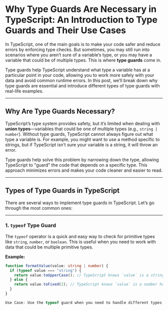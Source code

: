 # Why Type Guards Are Necessary in TypeScript: An Introduction to Type Guards and Their Use Cases

In TypeScript, one of the main goals is to make your code safer and reduce errors by enforcing type checks. But sometimes, you may still run into scenarios where you aren’t sure of a variable’s type, or you may have a variable that could be of multiple types. This is where **type guards** come in.

Type guards help TypeScript understand what type a variable has at a particular point in your code, allowing you to work more safely with your data and avoid common runtime errors. In this post, we’ll break down why type guards are essential and introduce different types of type guards with real-life examples.

---

## Why Are Type Guards Necessary?

TypeScript’s type system provides safety, but it’s limited when dealing with **union types**—variables that could be one of multiple types (e.g., `string | number`). Without type guards, TypeScript cannot always figure out what type a variable is. For example, you might want to use a method specific to strings, but if TypeScript isn’t sure your variable is a string, it will throw an error.

Type guards help solve this problem by narrowing down the type, allowing TypeScript to "guard" the code that depends on a specific type. This approach minimizes errors and makes your code cleaner and easier to read.

---

## Types of Type Guards in TypeScript

There are several ways to implement type guards in TypeScript. Let’s go through the most common ones:

---

### 1. `typeof` Type Guard

The `typeof` operator is a quick and easy way to check for primitive types like `string`, `number`, or `boolean`. This is useful when you need to work with data that could be multiple primitive types.

**Example:**

```typescript
function formatValue(value: string | number) {
  if (typeof value === "string") {
    return value.toUpperCase(); // TypeScript knows `value` is a string here
  } else {
    return value.toFixed(2); // TypeScript knows `value` is a number here
  }
}

Use Case: Use the typeof guard when you need to handle different types of primitive values in a single function. For instance, formatting a value differently based on whether it's a string or a number.




